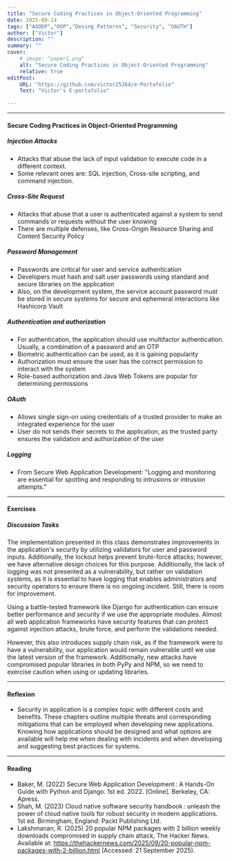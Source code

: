 ```yaml
---
title: "Secure Coding Practices in Object-Oriented Programming" 
date: 2025-09-14
tags: ["AOODP","OOP","Desing Patterns", "Security", "OAUTH"]
author: ["Victor"]
description: "" 
summary: "" 
cover:
    # image: "paper1.png"
    alt: "Secure Coding Practices in Object-Oriented Programming"
    relative: true
editPost:
    URL: "https://github.com/victor25264/e-Portafolio"
    Text: "Victor's E-portafolio"

---
```


---

#### Secure Coding Practices in Object-Oriented Programming

##### Injection Attacks
+ Attacks that abuse the lack of input validation to execute code in a different context.
+ Some relevant ones are: SQL injection, Cross-site scripting, and command injection.

##### Cross-Site Request
+ Attacks that abuse that a user is authenticated against a system to send commands or requests without the user knowing
+ There are multiple defenses, like Cross-Origin Resource Sharing and Content Security Policy

##### Password Management
+ Passwords are critical for user and service authentication
+ Developers must hash and salt user passwords using standard and secure libraries on the application
+ Also, on the development system, the service account password must be stored in secure systems for secure and ephemeral interactions like Hashicorp Vault

##### Authentication and authorization
+ For authentication, the application should use multifactor authentication. Usually, a combination of a password and an OTP
+ Biometric authentication can be used, as it is gaining popularity
+ Authorization must ensure the user has the correct permission to interact with the system
+ Role-based authorization and Java Web Tokens are popular for determining permissions

##### OAuth
+ Allows single sign-on using credentials of a trusted provider to make an integrated experience for the user
+ User do not sends their secrets to the application, as the trusted party ensures the validation and authorization of the user

##### Logging
+ From Secure Web Application Development: "Logging and monitoring are essential for spotting and responding to intrusions or intrusion attempts."

---
#### Exercises

##### Discussion Tasks
The implementation presented in this class demonstrates improvements in the application's security by utilizing validators for user and password inputs. Additionally, the lockout helps prevent brute-force attacks; however, we have alternative design choices for this purpose. Additionally, the lack of logging was not presented as a vulnerability, but rather on validation systems, as it is essential to have logging that enables administrators and security operators to ensure there is no ongoing incident. Still, there is room for improvement. 

Using a battle-tested framework like Django for authentication can ensure better performance and security if we use the appropriate modules. Almost all web application frameworks have security features that can protect against injection attacks, brute force, and perform the validations needed. 

However, this also introduces supply chain risk, as if the framework were to have a vulnerability, our application would remain vulnerable until we use the latest version of the framework. Additionally, new attacks have compromised popular libraries in both PyPy and NPM, so we need to exercise caution when using or updating libraries.

---

#### Reflexion
+ Security in application is a complex topic with different costs and benefits. These chapters outline multiple threats and corresponding mitigations that can be employed when developing new applications. Knowing how applications should be designed and what options are available will help me when dealing with incidents and when developing and suggesting best practices for systems.

---

#### Reading 

+ Baker, M. (2022) Secure Web Application Development : A Hands-On Guide with Python and Django. 1st ed. 2022. [Online]. Berkeley, CA: Apress.
+ Shah, M. (2023) Cloud native software security handbook : unleash the power of cloud native tools for robust security in modern applications. 1st ed. Birmingham, England: Packt Publishing Ltd.
+ Lakshmanan, R. (2025) 20 popular NPM packages with 2 billion weekly downloads compromised in supply chain attack, The Hacker News. Available at: https://thehackernews.com/2025/09/20-popular-npm-packages-with-2-billion.html (Accessed: 21 September 2025). 